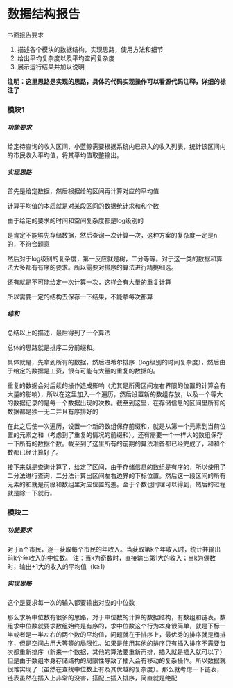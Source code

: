 # 数据结构报告

书面报告要求

1. 描述各个模块的数据结构，实现思路，使用方法和细节
2. 给出平均复杂度以及平均空间复杂度
3. 展示运行结果并加以说明

**注明：这里思路是实现的思路，具体的代码实现操作可以看源代码注释，详细的标注了**

### 模块1

##### 功能要求

给定待查询的收入区间，小蓝鲸需要根据系统内已录入的收入列表，统计该区间内的市民收入平均值，将其平均值取整输出。

##### 实现思路

首先是给定数据，然后根据给的区间再计算对应的平均值

计算平均值的本质就是对某段区间的数据统计求和和个数

由于给定的要求的时间和空间复杂度都是log级别的

是肯定不能够先存储数据，然后查询一次计算一次，这种方案的复杂度一定是n的，不符合题意

然后对于log级别的复杂度，第一反应就是树，二分等等。对于这一类的数据和算法大多都有有序的要求。所以需要对排序的算法进行精挑细选。

还有就是不可能给定一次计算一次，这样会有大量的重复计算

所以需要一定的结构去保存一下结果，不能拿每次都算

##### 综和

总结以上的描述，最后得到了一个算法

总体的思路就是排序二分前缀和。

具体就是，先拿到所有的数据，然后进希尔排序（log级别的时间复杂度），然后由于给定的数据是工资，很有可能有大量的重复的数据的。

重复的数据会对后续的操作造成影响（尤其是所需区间左右界限的位置的计算会有大量的影响），所以在这里加入一个遍历，然后设置新的数组存放，以及一个等大的数据记录的是每一个数据出现的次数。截至到这里，在存储信息的区间里所有的数据都是独一无二并且有序排好的

在此之后使一次遍历，设置一个新的数组保存前缀和，就是从第一个元素到当前位置的元素之和（考虑到了重复的情况的前缀和）。还有需要一个一样大的数组保存一下所有的数据个数。截至到了这里所有的前期的算法准备都已经完成了，和和个数都已经计算好了。

接下来就是查询计算了，给定了区间，由于存储信息的数组是有序的，所以使用了二分法进行查询，二分法计算出区间左右边界的下标位置。然后这一段区间的所有元素的和就是前缀和数组里对应位置的差。至于个数也同理可以得到，然后的过程就是除一下就行。

### 模块二

##### 功能要求

对于n个市民，逐一获取每个市民的年收入。当获取第k个年收入时，统计并输出前k个年收入的中位数。
注：当k为奇数时，直接输出第1大的收入；当k为偶数时，输出+1大的收入的平均值（k≥1）

##### 实现思路

这个是要求每一次的输入都要输出对应的中位数

那么求解中位数有很多的思路，对于中位数的计算的数据结构，有数组和链表。数组求中位数就要求数组始终是有序的，求中位数这个行为本身很简单，就是下标一半或者是一半左右的两个数的平均值，问题就在于排序上，最优秀的排序就是桶排序，但是空间占用大等等的局限性。如果是使用其他的排序只有插入排序不需要每次都重新排序（新来一个数据，其他的算法要重新再排，插入就是插入就可以了）但是由于数组本身存储结构的局限性导致了插入会有移动的复杂操作。所以数据就很难实现了（虽然在查找中位数上有及其优越的复杂度）。那么就考虑一下链表，链表虽然在插入上非常的没害，搭配上插入排序，简直就是绝配







































